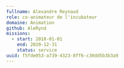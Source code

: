 ```yaml
---
fullname: Alexandre Reynaud
role: co-animateur de l'incubateur
domaine: Animation
github: AleRynd
missions:
  - start: 2018-01-01
    end: 2020-12-31
    status: service
uuid: f5fde053-a739-4323-8ff6-c30dd5b3b3a9
---
```

